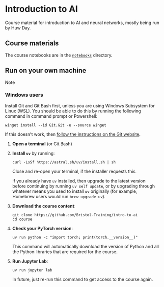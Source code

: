 # Introduction to AI

Course material for introduction to AI and neural networks, mostly being run by Huw Day.

## Course materials

The course notebooks are in the [`notebooks`](./notebooks/) directory.

## Run on your own machine

> [!NOTE]
> ### Windows users
> Install Git and Git Bash first, unless you are using Windows Subsystem for Linux (WSL). You should be able to do this by running the following command in command prompt or Powershell:
>
> ```shell
> winget install --id Git.Git -e --source winget 
> ```
>
> If this doesn't work, then [follow the instructions on the Git website](https://git-scm.com/downloads/win).

1. **Open a terminal** (or Git Bash)

2. **Install `uv`** by running:

    ```shell
    curl -LsSf https://astral.sh/uv/install.sh | sh
    ```

    Close and re-open your terminal, if the installer requests this.

    If you already have `uv` installed, then upgrade to the latest version before continuing by running `uv self update`, or by upgrading through whatever means you used to install `uv` originally (for example, Homebrew users would run `brew upgrade uv`).

3. **Download the course content**:

    ```shell
    git clone https://github.com/Bristol-Training/intro-to-ai
    cd course
    ```

4. **Check your PyTorch version**:

    ```shell
    uv run python -c "import torch; print(torch.__version__)"
    ```

    This command will automatically download the version of Python and all the Python libraries that are required for the course.

5. **Run Jupyter Lab**:

    ```shell
    uv run jupyter lab
    ```

    In future, just re-run this command to get access to the course again.
